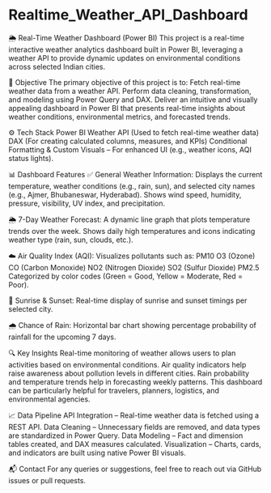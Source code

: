 # Realtime_Weather_API_Dashboard
🌦️ Real-Time Weather Dashboard (Power BI)
This project is a real-time interactive weather analytics dashboard built in Power BI, leveraging a weather API to provide dynamic updates on environmental conditions across selected Indian cities.

📌 Objective
The primary objective of this project is to:
Fetch real-time weather data from a weather API.
Perform data cleaning, transformation, and modeling using Power Query and DAX.
Deliver an intuitive and visually appealing dashboard in Power BI that presents real-time insights about weather conditions, environmental metrics, and forecasted trends.

⚙️ Tech Stack
Power BI
Weather API (Used to fetch real-time weather data)
DAX (For creating calculated columns, measures, and KPIs)
Conditional Formatting & Custom Visuals – For enhanced UI (e.g., weather icons, AQI status lights).

📊 Dashboard Features
✅ General Weather Information:
Displays the current temperature, weather conditions (e.g., rain, sun), and selected city names (e.g., Ajmer, Bhubaneswar, Hyderabad).
Shows wind speed, humidity, pressure, visibility, UV index, and precipitation.

🌦️ 7-Day Weather Forecast:
A dynamic line graph that plots temperature trends over the week.
Shows daily high temperatures and icons indicating weather type (rain, sun, clouds, etc.).

☁️ Air Quality Index (AQI):
Visualizes pollutants such as:
PM10
O3 (Ozone)
CO (Carbon Monoxide)
NO2 (Nitrogen Dioxide)
SO2 (Sulfur Dioxide)
PM2.5
Categorized by color codes (Green = Good, Yellow = Moderate, Red = Poor).

🌄 Sunrise & Sunset:
Real-time display of sunrise and sunset timings per selected city.

🌧️ Chance of Rain:
Horizontal bar chart showing percentage probability of rainfall for the upcoming 7 days.

🔍 Key Insights
Real-time monitoring of weather allows users to plan activities based on environmental conditions.
Air quality indicators help raise awareness about pollution levels in different cities.
Rain probability and temperature trends help in forecasting weekly patterns.
This dashboard can be particularly helpful for travelers, planners, logistics, and environmental agencies.

📈 Data Pipeline
API Integration – Real-time weather data is fetched using a REST API.
Data Cleaning – Unnecessary fields are removed, and data types are standardized in Power Query.
Data Modeling – Fact and dimension tables created, and DAX measures calculated.
Visualization – Charts, cards, and indicators are built using native Power BI visuals.

📬 Contact
For any queries or suggestions, feel free to reach out via GitHub issues or pull requests.


